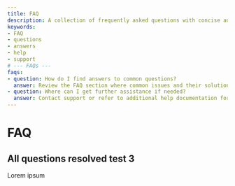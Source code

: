 ```yaml
---
title: FAQ
description: A collection of frequently asked questions with concise answers.
keywords:
- FAQ
- questions
- answers
- help
- support
# --- FAQs ---
faqs:
- question: How do I find answers to common questions?
  answer: Review the FAQ section where common issues and their solutions are outlined.
- question: Where can I get further assistance if needed?
  answer: Contact support or refer to additional help documentation for more detailed guidance.
---
```

# FAQ

## All questions resolved test 3

Lorem ipsum
